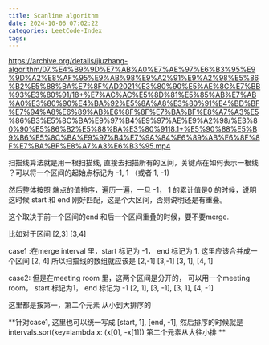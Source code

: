```yaml
---
title: Scanline algorithm
date: 2024-10-06 07:02:22
categories: LeetCode-Index
tags:
---
```


https://archive.org/details/jiuzhang-algorithm/07.%E4%B9%9D%E7%AB%A0%E7%AE%97%E6%B3%95%E9%9D%A2%E8%AF%95%E9%AB%98%E9%A2%91%E9%A2%98%E5%86%B2%E5%88%BA%E7%8F%AD2021%E3%80%90%E5%AE%8C%E7%BB%93%E3%80%91/18+%E7%AC%AC%E5%8D%81%E5%85%AB%E7%AB%A0%E3%80%90%E4%BA%92%E5%8A%A8%E3%80%91%E4%BD%BF%E7%94%A8%E6%89%AB%E6%8F%8F%E7%BA%BF%E8%A7%A3%E5%86%B3%E5%8C%BA%E9%97%B4%E9%97%AE%E9%A2%98/%E3%80%90%E5%86%B2%E5%88%BA%E3%80%9118.1+%E5%90%88%E5%B9%B6%E5%8C%BA%E9%97%B4%E7%9A%84%E6%89%AB%E6%8F%8F%E7%BA%BF%E8%A7%A3%E6%B3%95.mp4


扫描线算法就是用一根扫描线, 直接去扫描所有的区间，关键点在如何表示一根线 ？可以将一个区间的起始点标记为 -1, 1 （或者 1, -1) 

然后整体按照 端点的值排序，遍历一遍，一旦 -1， 1 的累计值是0 的时候，说明这时候 start 和 end 刚好匹配，这是个大区间，否则说明还是有重叠。


这个取决于前一个区间的end 和后一个区间重叠的时候，要不要merge.

比如对于区间  [2,3] [3,4]

case1 :在merge interval 里，start 标记为 -1， end 标记为 1. 这里应该合并成一个区间 [2, 4]
所以扫描线的数组就应该是 [2,-1] [3,-1] [3, 1], [4, 1]


case2: 但是在meeting room 里，这两个区间是分开的， 可以用一个meeting room， start 标记为1， end 标记为 -1
[2, 1], [3, -1], [3, 1], [4, -1]

这里都是按第一，第二个元素 从小到大排序的

**针对case1, 这里也可以统一写成 [start, 1], [end, -1], 然后排序的时候就是 intervals.sort(key=lambda x: (x[0], -x[1])) 第二个元素从大往小排 **
